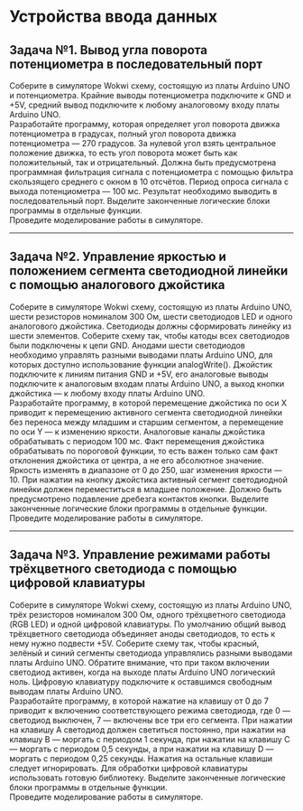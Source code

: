 # Устройства ввода данных

## Задача №1. Вывод угла поворота потенциометра в последовательный порт

Соберите в симуляторе Wokwi схему, состоящую из платы Arduino UNO и потенциометра. Крайние выводы потенциометра подключите к GND и +5V, средний вывод подключите к любому аналоговому входу платы Arduino UNO.<br>
Разработайте программу, которая определяет угол поворота движка потенциометра в градусах, полный угол поворота движка потенциометра — 270 градусов. За нулевой угол взять центральное положение движка, то есть угол поворота может быть как положительный, так и отрицательный. Должна быть предусмотрена программная фильтрация сигнала с потенциометра с помощью фильтра скользящего среднего с окном в 10 отсчётов. Период опроса сигнала с выхода потенциометра — 100 мс. Результат необходимо выводить в последовательный порт. Выделите законченные логические блоки программы в отдельные функции.<br>
Проведите моделирование работы в симуляторе.<br>

------------

## Задача №2. Управление яркостью и положением сегмента светодиодной линейки с помощью аналогового джойстика

Соберите в симуляторе Wokwi схему, состоящую из платы Arduino UNO, шести резисторов номиналом 300 Ом, шести светодиодов LED и одного аналогового джойстика. Светодиоды должны сформировать линейку из шести элементов. Соберите схему так, чтобы катоды всех светодиодов были подключены к цепи GND. Анодами шести светодиодов необходимо управлять разными выводами платы Arduino UNO, для которых доступно использование функции analogWrite(). Джойстик подключите к линиям питания GND и +5V, его аналоговые выводы подключите к аналоговым входам платы Arduino UNO, а выход кнопки джойстика — к любому входу платы Arduino UNO.<br>
Разработайте программу, в которой перемещение джойстика по оси Х приводит к перемещению активного сегмента светодиодной линейки без переноса между младшим и старшим сегментом, а перемещение по оси Y — к изменению яркости. Аналоговые каналы джойстика обрабатывать с периодом 100 мс. Факт перемещения джойстика обрабатывать по пороговой функции, то есть важен только сам факт отклонения джойстика от центра, а не его абсолютное значение. Яркость изменять в диапазоне от 0 до 250, шаг изменения яркости — 10. При нажатии на кнопку джойстика активный сегмент светодиодной линейки должен переместиться в младшее положение. Должно быть предусмотрено подавление дребезга контактов кнопки. Выделите законченные логические блоки программы в отдельные функции.<br>
Проведите моделирование работы в симуляторе.<br>

------------

## Задача №3. Управление режимами работы трёхцветного светодиода с помощью цифровой клавиатуры

Соберите в симуляторе Wokwi схему, состоящую из платы Arduino UNO, трёх резисторов номиналом 300 Ом, одного трёхцветного светодиода (RGB LED) и одной цифровой клавиатуры. По умолчанию общий вывод трёхцветного светодиода объединяет аноды светодиодов, то есть к нему нужно подвести +5V. Соберите схему так, чтобы красный, зелёный и синий сегменты светодиода управлялись разными выводами платы Arduino UNO. Обратите внимание, что при таком включении светодиод активен, когда на выходе платы Arduino UNO логический ноль. Цифровую клавиатуру подключите к оставшимся свободным выводам платы Arduino UNO.<br>
Разработайте программу, в которой нажатие на клавишу от 0 до 7 приводит к включению соответствующего режима светодиода, где 0 — светодиод выключен, 7 — включены все три его сегмента. При нажатии на клавишу А светодиод должен светиться постоянно, при нажатии на клавишу B — моргать с периодом 1 секунда, при нажатии на клавишу С — моргать с периодом 0,5 секунды, а при нажатии на клавишу D — моргать с периодом 0,25 секунды. Нажатия на остальные клавиши следует игнорировать. Для обработки цифровой клавиатуры использовать готовую библиотеку. Выделите законченные логические блоки программы в отдельные функции.<br>
Проведите моделирование работы в симуляторе.<br>
